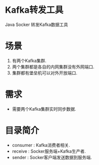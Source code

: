 # Kafka转发工具
Java Socker 转发Kafka数据工具

# 场景
1. 有两个Kafka集群. 
2. 两个集群都是各自的内网集群没有外网端口. 
3. 集群都有堡垒机可以对外开放端口.

# 需求
* 需要两个Kafka集群实时同步数据. 


# 目录简介
* consumer : Kafka消费者相关.
* receive : Socker服务端+Kafka生产者. 
* sender : Socker客户端发送数据到服务端. 



